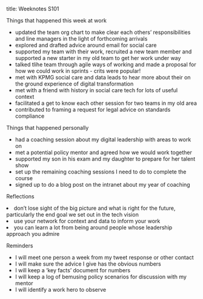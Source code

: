 title: Weeknotes S101

<p>Things that happened this week at work</p>
<ul>
<li>updated the team org chart to make clear each others’ responsibilities and line managers in the light of forthcoming arrivals</li>
<li>explored and drafted advice around email for social care</li>
<li>supported my team with their work, recruited a new team member and supported a new starter in my old team to get her work under way</li>
<li>talked tlihe team through agile ways of working and made a proposal for how we could work in sprints - crits were popular!</li>
<li>met with KPMG social care and data leads to hear more about their on the ground experience of digital transformation</li>
<li>met with a friend with history in social care tech for lots of useful context</li>
<li>facilitated a get to know each other session for two teams in my old area</li>
<li>contributed to framing a request for legal advice on standards compliance</li>
</ul>
<p>Things that happened personally</p>
<ul>
<li>had a coaching session about my digital leadership with areas to work on</li>
<li>met a potential policy mentor and agreed how we would work together</li>
<li>supported my son in his exam and my daughter to prepare for her talent show</li>
<li>set up the remaining coaching sessions I need to do to complete the course</li>
<li>signed up to do a blog post on the intranet about my year of coaching</li>
</ul>
<p>Reflections</p>
</ul>
<li>don’t lose sight of the big picture and what is right for the future, particularly the end goal we set out in the tech vision</li>
<li>use your network for context and data to inform your work</li>
<li>you can learn a lot from being around people whose leadership approach you admire</li>
</ul>
<p>Reminders</p>
<ul>
<li>I will meet one person a week from my tweet response or other contact</li> 
<li>I will make sure the advice I give has the obvious numbers</li> 
<li>I will keep a ‘key facts’ document for numbers</li>
<li>I will keep a log of bemusing policy scenarios for discussion with my mentor</li>
<li>I will identify a work hero to observe</li>
</ul>
